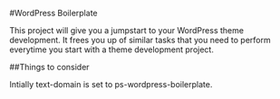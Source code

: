 #WordPress Boilerplate

This project will give you a jumpstart to your WordPress theme development. It frees you up of similar tasks that you need to perform everytime you start with a theme development project.

##Things to consider

Intially text-domain is set to ps-wordpress-boilerplate. 
